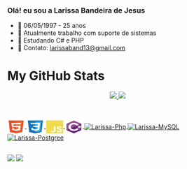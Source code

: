 ### Olá! eu sou a Larissa Bandeira de Jesus

- 🎂 06/05/1997 - 25 anos
- 🔭 Atualmente trabalho com suporte de sistemas
- 🌱 Estudando C# e PHP
- 💬 Contato: larissaband13@gmail.com

##

# My GitHub Stats
<div align="center">
  <a href="https://github.com/larissabandeirajs">
  <img height="180em" src="https://github-readme-stats.vercel.app/api?username=larissabandeirajs&show_icons=true&theme=dark&include_all_commits=true&count_private=true"/>
  <img height="150em" src="https://github-readme-stats.vercel.app/api/top-langs/?username=larissabandeirajs&layout=compact&langs_count=7&theme=dark"/>
</div>

 ##

<div style="display: inline_block"><br>
  <img align="center" alt="Larissa-HTML" height="30" width="40" src="https://raw.githubusercontent.com/devicons/devicon/master/icons/html5/html5-original.svg"/>
  <img align="center" alt="Larissa-CSS" height="30" width="40" src="https://raw.githubusercontent.com/devicons/devicon/master/icons/css3/css3-original.svg"/>
  <img align="center" alt="Larissa-Js" height="30" width="40" src="https://raw.githubusercontent.com/devicons/devicon/master/icons/javascript/javascript-plain.svg"/>
  <img align="center" alt="Larissa-Csharp" height="30" width="40" src="https://raw.githubusercontent.com/devicons/devicon/master/icons/csharp/csharp-original.svg"/>
  <img align="center" alt="Larissa-Php" height="30" width="40" src="https://cdn.jsdelivr.net/gh/devicons/devicon/icons/php/php-original.svg"/>
  <img align="center" alt="Larissa-MySQL" height="30" width="40" src="https://cdn.jsdelivr.net/gh/devicons/devicon/icons/mysql/mysql-plain-wordmark.svg" />
  <img align="center" alt="Larissa-Postgree" height="30" width="40" src="https://cdn.jsdelivr.net/gh/devicons/devicon/icons/postgresql/postgresql-original-wordmark.svg"/>   
</div>
  
  
  ##
  
 <a href="https://www.linkedin.com/in/larissabandeirajs" target="_blank"><img src="https://img.shields.io/badge/-LinkedIn-%230077B5?style=for-the-badge&logo=linkedin&logoColor=white" target="_blank"></a> 
 <a href = "https://mail.google.com/mail/u/0/"><img src="https://img.shields.io/badge/-Gmail-%23333?style=for-the-badge&logo=gmail&logoColor=white" target="_blank"></a>
 
